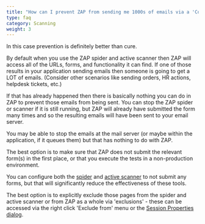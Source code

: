 ```yaml
---
title: "How can I prevent ZAP from sending me 1000s of emails via a 'Contact Us' form?"
type: faq
category: Scanning
weight: 3
---
```



In this case prevention is definitely better than cure.

By default when you use the ZAP spider and active scanner then ZAP will access
all of the URLs, forms, and functionality it can find. If one of those results
in your application sending emails then someone is going to get a LOT of
emails. (Consider other scenarios like sending orders, HR actions, helpdesk
tickets, etc.)

If that has already happened then there is basically nothing you can do in ZAP
to prevent those emails from being sent. You can stop the ZAP spider or
scanner if it is still running, but ZAP will already have submitted the form
many times and so the resulting emails will have been sent to your email
server.

You may be able to stop the emails at the mail server (or maybe within the
application, if it queues them) but that has nothing to do with ZAP.

The best option is to make sure that ZAP does not submit the relevant form(s)
in the first place, or that you execute the tests in a non-production
environment.

You can configure both the [spider](/docs/desktop/ui/dialogs/options/spider/) and [active scanner](/docs/desktop/ui/dialogs/options/ascaninput/) to not submit any forms,
but that will significantly reduce the effectiveness of these tools.

The best option is to explicitly exclude those pages from the spider and
active scanner or from ZAP as a whole via 'exclusions' - these can be accessed
via the right click 'Exclude from' menu or the [Session Properties dialog](/docs/desktop/ui/dialogs/session/).
